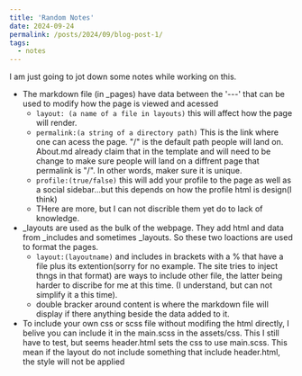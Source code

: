 ```yaml
---
title: 'Random Notes'
date: 2024-09-24
permalink: /posts/2024/09/blog-post-1/
tags:
  - notes
---
```


I am just going to jot down some notes while working on this.

* The markdown file (in _pages) have data between the '---' that can be used to modify how the page is viewed and acessed
  - `layout: (a name of a file in layouts)` this will affect how the page will render. 
  - `permalink:(a string of a directory path)` This is the link where one can acess the page. "/" is the default path people will land on. About.md already claim that in the template and will need to be change to make sure people will land on a diffrent page that permalink is "/". In other words, maker sure it is unique.
  - `profile:(true/false)` this will add your profile to the page as well as a social sidebar...but this depends on how the profile html is design(I think)
  - THere are more, but I can not discrible them yet do to lack of knowledge. 
* _layouts are used as the bulk of the webpage. They add html and data from _includes and sometimes _layouts. So these two loactions are used to format the pages.
  - `layout:(layoutname)` and includes in brackets with a % that have a file plus its extention(sorry for no example. The site tries to inject thngs in that format) are ways to include other file, the latter being harder to discribe for me at this time. (I understand, but can not simplify it a this time). 
  - double bracker around content is where the markdown file will display if there anything beside the data added to it. 
* To include your own css or scss file without modifing the html directly, I belive you can include it in the main.scss in the assets/css. This I still have to test, but seems header.html sets the css to use main.scss. This mean if the layout do not include something that include header.html, the style will not be applied

